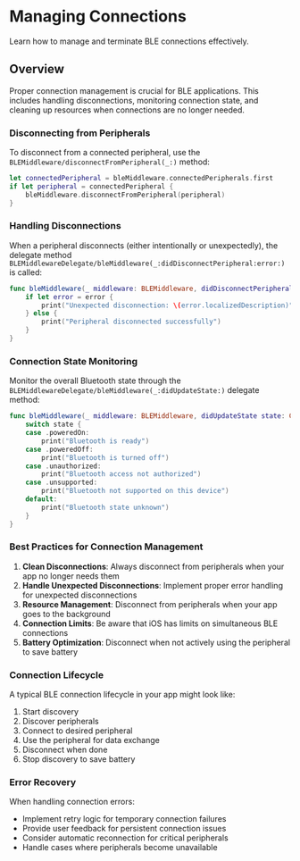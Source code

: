 # Managing Connections

Learn how to manage and terminate BLE connections effectively.

## Overview

Proper connection management is crucial for BLE applications. This includes handling disconnections, monitoring connection state, and cleaning up resources when connections are no longer needed.

### Disconnecting from Peripherals

To disconnect from a connected peripheral, use the ``BLEMiddleware/disconnectFromPeripheral(_:)`` method:

```swift
let connectedPeripheral = bleMiddleware.connectedPeripherals.first
if let peripheral = connectedPeripheral {
    bleMiddleware.disconnectFromPeripheral(peripheral)
}
```

### Handling Disconnections

When a peripheral disconnects (either intentionally or unexpectedly), the delegate method ``BLEMiddlewareDelegate/bleMiddleware(_:didDisconnectPeripheral:error:)`` is called:

```swift
func bleMiddleware(_ middleware: BLEMiddleware, didDisconnectPeripheral peripheral: BLEPeripheral, error: Error?) {
    if let error = error {
        print("Unexpected disconnection: \(error.localizedDescription)")
    } else {
        print("Peripheral disconnected successfully")
    }
}
```

### Connection State Monitoring

Monitor the overall Bluetooth state through the ``BLEMiddlewareDelegate/bleMiddleware(_:didUpdateState:)`` delegate method:

```swift
func bleMiddleware(_ middleware: BLEMiddleware, didUpdateState state: CBManagerState) {
    switch state {
    case .poweredOn:
        print("Bluetooth is ready")
    case .poweredOff:
        print("Bluetooth is turned off")
    case .unauthorized:
        print("Bluetooth access not authorized")
    case .unsupported:
        print("Bluetooth not supported on this device")
    default:
        print("Bluetooth state unknown")
    }
}
```

### Best Practices for Connection Management

1. **Clean Disconnections**: Always disconnect from peripherals when your app no longer needs them
2. **Handle Unexpected Disconnections**: Implement proper error handling for unexpected disconnections
3. **Resource Management**: Disconnect from peripherals when your app goes to the background
4. **Connection Limits**: Be aware that iOS has limits on simultaneous BLE connections
5. **Battery Optimization**: Disconnect when not actively using the peripheral to save battery

### Connection Lifecycle

A typical BLE connection lifecycle in your app might look like:

1. Start discovery
2. Discover peripherals
3. Connect to desired peripheral
4. Use the peripheral for data exchange
5. Disconnect when done
6. Stop discovery to save battery

### Error Recovery

When handling connection errors:

- Implement retry logic for temporary connection failures
- Provide user feedback for persistent connection issues
- Consider automatic reconnection for critical peripherals
- Handle cases where peripherals become unavailable